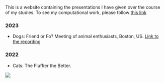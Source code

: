 This is a website containing the presentations I have given over the course of my studies. To see my computational work, please follow [this link](https://github.com/tiacinzia)

### 2023

- Dogs: Friend or Fo? Meeting of animal enthusiasts, Boston, US. [Link to the recording](https://youtube.com)

### 2022

- Cats: The Fluffier the Better.

![](https://bit.ly/python_cat)
